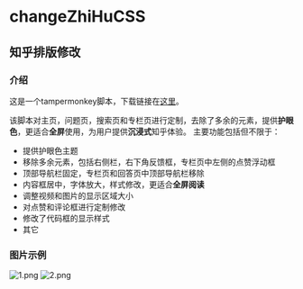 # changeZhiHuCSS
## 知乎排版修改
### 介绍
这是一个tampermonkey脚本，下载链接在[这里](https://greasyfork.org/zh-CN/scripts/389418-知乎排版修改)。

该脚本对主页，问题页，搜索页和专栏页进行定制，去除了多余的元素，提供**护眼色**，更适合**全屏**使用，为用户提供**沉浸式**知乎体验。
主要功能包括但不限于：
* 提供护眼色主题
* 移除多余元素，包括右侧栏，右下角反馈框，专栏页中左侧的点赞浮动框
* 顶部导航栏固定，专栏页和回答页中顶部导航栏移除
* 内容框居中，字体放大，样式修改，更适合**全屏阅读**
* 调整视频和图片的显示区域大小
* 对点赞和评论框进行定制修改
* 修改了代码框的显示样式
* 其它
### 图片示例
![1.png](https://i.loli.net/2019/08/31/bPiZHzBacX5pqIA.png)
![2.png](https://i.loli.net/2019/08/31/gYkcaPQIrdji7FV.png)
